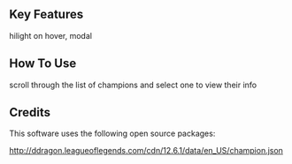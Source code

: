 ## Key Features

hilight on hover, modal

## How To Use

scroll through the list of champions and select one to view their info

## Credits

This software uses the following open source packages:

http://ddragon.leagueoflegends.com/cdn/12.6.1/data/en_US/champion.json
